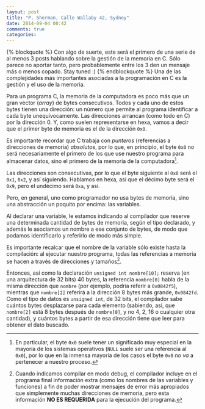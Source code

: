 ```yaml
---
layout: post
title: "P. Sherman, Calle Wallaby 42, Sydney"
date: 2014-09-04 00:42
comments: true
categories:
---
```


{% blockquote %}
Con algo de suerte, este será el primero de una serie de al menos 3 posts hablando sobre la gestión de la memoria en C. Sólo parece no aportar tanto, pero probablemente entre los 3 den un mensaje más o menos copado. Stay tuned :)
{% endblockquote %}
Una de las complejidades más importantes asociadas a la programación en C es la gestión y el uso de la memoria.<!--more-->

Para un programa C, la memoria de la computadora es poco más que un gran vector (_array_) de bytes consecutivos. Todos y cada uno de estos bytes tienen una dirección: un número que permite al programa identificar a cada byte unequívocamente. Las direcciones arrancan (como todo en C) por la dirección 0. Y, como suelen representarse en hexa, vamos a decir que el primer byte de memoria es el de la dirección `0x0`.

Es importante recordar que C trabaja con _punteros_ (referencias a direcciones de memoria) _absolutos_, por lo que, en principio, el byte `0x0` no será necesariamente el primero de los que use nuestro programa para almacenar datos, sino el primero de la memoria de la computadora[^1].

[^1]: En particular, el byte `0x0` suele tener un significado muy especial en la mayoría de los sistemas operativos (`NULL` suele ser una referencia al `0x0`), por lo que en la inmensa mayoría de los casos el byte `0x0` _no va_ a pertenecer a nuestro proceso.

Las direcciones son consecutivas, por lo que el byte siguiente al `0x0` será el `0x1`, `0x2`, y así siguiendo. Hablamos en hexa, así que el décimo byte será el `0x9`, pero el undécimo será `0xa`, y así.

Pero, en general, uno como programador no usa bytes de memoria, sino una abstracción un poquito por encima: las variables.

Al declarar una variable, le estamos indicando al compilador que reserve una determinada cantidad de bytes de memoria, según el tipo declarado, y además le asociamos un nombre a ese conjunto de bytes, de modo que podamos identificarlo y referirlo de modo más simple.

Es importante recalcar que el nombre de la variable sólo existe hasta la compilación: al ejecutar nuestro programa, todas las referencias a memoria se hacen a través de direcciones y tamaños[^2].

[^2]: Cuando indicamos compilar en modo debug, el compilador incluye en el programa final información extra (como los nombres de las variables y funciones) a fin de poder mostrar mensajes de error más apropiados que simplemente muchas direcciones de memoria, pero esta información **NO ES REQUERIDA** para la ejecución del programa.

Entonces, así como la declaración `unsigned int nombre[10];` reserva (en una arquitectura de 32 bits) 40 bytes, la referencia `nombre[0]` habla de la misma dirección que `nombre` (por ejemplo, podría referir a `0x0842f5`), mientras que `nombre[2]` referirá a la dirección 8 bytes más grande, `0x0842fd`. Como el tipo de datos es `unsigned int`, de 32 bits, el compilador sabe cuántos bytes desplazarse para cada elemento (sabiendo, así, que `nombre[2]` está 8 bytes después de `nombre[0]`, y no 4, 2, 16 o cualquier otra cantidad), y cuántos bytes a partir de esa dirección tiene que leer para obtener el dato buscado.
